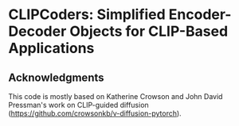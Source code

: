 # CLIPCoders: Simplified Encoder-Decoder Objects for CLIP-Based Applications

## Acknowledgments

This code is mostly based on Katherine Crowson and John David Pressman's work on CLIP-guided diffusion (https://github.com/crowsonkb/v-diffusion-pytorch). 

